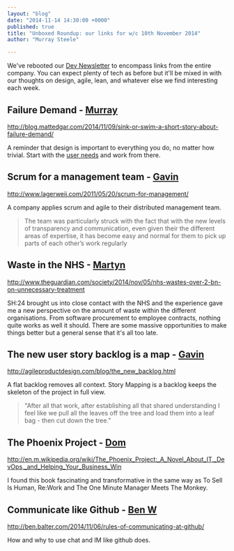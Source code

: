 ```yaml
---
layout: "blog"
date: "2014-11-14 14:30:00 +0000"
published: true
title: "Unboxed Roundup: our links for w/c 10th November 2014"
author: "Murray Steele"

---
```


We've rebooted our [Dev Newsletter](/blog?tags=Dev+Newsletter) to encompass links from the entire company.  You can expect plenty of tech as before but it'll be mixed in with our thoughts on design, agile, lean, and whatever else we find interesting each week.

## Failure Demand - [Murray](http://www.unboxedconsulting.com/people/murray-steele)

http://blog.mattedgar.com/2014/11/09/sink-or-swim-a-short-story-about-failure-demand/

A reminder that design is important to everything you do, no matter how trivial.  Start with the [user needs](https://www.gov.uk/service-manual/user-centred-design/user-needs.html) and work from there.

## Scrum for a management team - [Gavin](http://www.unboxedconsulting.com/people/gavin-van-lelyveld)

http://www.lagerweij.com/2011/05/20/scrum-for-management/

A company applies scrum and agile to their distributed management team.

>  The team was particularly struck with the fact that with the new levels of transparency and communication, even given their the different areas of expertise, it has become easy and normal for them to pick up parts of each other’s work regularly

## Waste in the NHS - [Martyn](http://www.unboxedconsulting.com/people/martyn-evans)

http://www.theguardian.com/society/2014/nov/05/nhs-wastes-over-2-bn-on-unnecessary-treatment

SH:24 brought us into close contact with the NHS and the experience gave me a new perspective on the amount of waste within the different organisations. From software procurement to employee contracts, nothing quite works as well it should. There are some massive opportunities to make things better but a general sense that it's all too late.

## The new user story backlog is a map - [Gavin](http://www.unboxedconsulting.com/people/gavin-van-lelyveld)

http://agileproductdesign.com/blog/the_new_backlog.html

A flat backlog removes all context. Story Mapping is a backlog keeps the skeleton of the project in full view.

> "After all that work, after establishing all that shared understanding I feel like we pull all the leaves off the tree and load them into a leaf bag - then cut down the tree."

## The Phoenix Project - [Dom](http://www.unboxedconsulting.com/people/dominic-mason)

http://en.m.wikipedia.org/wiki/The_Phoenix_Project:_A_Novel_About_IT,_DevOps,_and_Helping_Your_Business_Win

I found this book fascinating and transformative in the same way as To Sell Is Human, Re:Work and The One Minute Manager Meets The Monkey.

## Communicate like Github - [Ben W](http://www.unboxedconsulting.com/people/ben-wong)

http://ben.balter.com/2014/11/06/rules-of-communicating-at-github/

How and why  to use chat and IM like github does.

